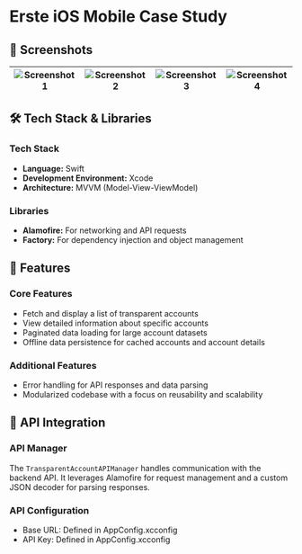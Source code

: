 # Erste iOS Mobile Case Study

## 🎨 Screenshots

| ![Screenshot 1](https://github.com/user-attachments/assets/59e54cf7-ba91-4f1e-bd71-dcd6745acf6a) | ![Screenshot 2](https://github.com/user-attachments/assets/50ff1bec-5598-406c-9727-568eae400aea) | ![Screenshot 3](https://github.com/user-attachments/assets/5eaa3d01-5548-4e53-8a0a-e687eba5b6b6) | ![Screenshot 4](https://github.com/user-attachments/assets/41717f90-997a-4b63-9b7e-99cfbb978382) |
|---|---|---|---|


## 🛠️ Tech Stack & Libraries

### Tech Stack
- **Language:** Swift  
- **Development Environment:** Xcode  
- **Architecture:** MVVM (Model-View-ViewModel)  

### Libraries
- **Alamofire:** For networking and API requests  
- **Factory:** For dependency injection and object management  

## 📲 Features

### Core Features
- Fetch and display a list of transparent accounts  
- View detailed information about specific accounts  
- Paginated data loading for large account datasets  
- Offline data persistence for cached accounts and account details  

### Additional Features
- Error handling for API responses and data parsing  
- Modularized codebase with a focus on reusability and scalability  

## 📡 API Integration

### API Manager
The `TransparentAccountAPIManager` handles communication with the backend API. It leverages Alamofire for request management and a custom JSON decoder for parsing responses.

### API Configuration
- Base URL: Defined in AppConfig.xcconfig
- API Key: Defined in AppConfig.xcconfig
